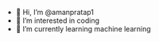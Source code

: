 - 👋 Hi, I’m @amanpratap1
- 👀 I’m interested in coding
- 🌱 I’m currently learning machine learning


<!---
amanpratap1/amanpratap1 is a ✨ special ✨ repository because its `README.md` (this file) appears on your GitHub profile.
You can click the Preview link to take a look at your changes.
--->

